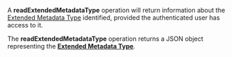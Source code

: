 <a name="readExtendedMetadataType"></a>A **readExtendedMetadataType** operation will return information about the <a href="#extendedMetadataTypes">Extended Metadata Type</a> identified, provided the authenticated user has access to it.

The **readExtendedMetadataType** operation returns a JSON object representing the <a href="#extendedMetadataTypes">**Extended Metadata Type**</a>.